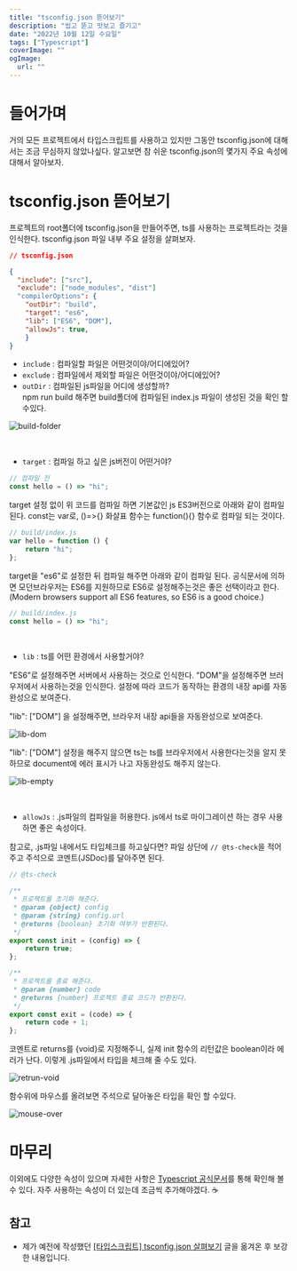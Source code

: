 ```yaml
---
title: "tsconfig.json 뜯어보기"
description: "씹고 뜯고 맛보고 즐기고"
date: "2022년 10월 12일 수요일"
tags: ["Typescript"]
coverImage: ""
ogImage:
  url: ""
---
```


# 들어가며

거의 모든 프로젝트에서 타입스크립트를 사용하고 있지만 그동안 tsconfig.json에 대해서는 조금 무심하지 않았나싶다. 알고보면 참 쉬운 tsconfig.json의 몇가지 주요 속성에 대해서 알아보자.

# tsconfig.json 뜯어보기

프로젝트의 root폴더에 tsconfig.json을 만들어주면, ts를 사용하는 프로젝트라는 것을 인식한다. tsconfig.json 파일 내부 주요 설정을 살펴보자.

```json
// tsconfig.json

{
  "include": ["src"],
  "exclude": ["node_modules", "dist"]
  "compilerOptions": {
    "outDir": "build",
    "target": "es6",
    "lib": ["ES6", "DOM"],
    "allowJs": true,
    }
}
```

- `include` : 컴파일할 파일은 어떤것이야/어디에있어?
- `exclude` : 컴파일에서 제외할 파일은 어떤것이야/어디에있어?
- `outDir` : 컴파일된 js파일을 어디에 생성할까?  
  npm run build 해주면 build폴더에 컴파일된 index.js 파일이 생성된 것을 확인 할 수있다.

![build-folder](/images/tsconfig-json/build-folder.png)

</br>

- `target` : 컴파일 하고 싶은 js버전이 어떤거야?

```ts
// 컴파일 전
const hello = () => "hi";
```

target 설정 없이 위 코드를 컴파일 하면 기본값인 js ES3버전으로 아래와 같이 컴파일된다. const는 var로, ()=>{} 화살표 함수는 function(){} 함수로 컴파일 되는 것이다.

```ts
// build/index.js
var hello = function () {
	return "hi";
};
```

target을 "es6"로 설정한 뒤 컴파일 해주면 아래와 같이 컴파일 된다. 공식문서에 의하면 모던브라우저는 ES6를 지원하므로 ES6로 설정해주는것은 좋은 선택이라고 한다. (Modern browsers support all ES6 features, so ES6 is a good choice.)

```ts
// build/index.js
const hello = () => "hi";
```

</br>

- `lib` : ts를 어떤 환경에서 사용할거야?

"ES6"로 설정해주면 서버에서 사용하는 것으로 인식한다. "DOM"을 설정해주면 브러우저에서 사용하는것을 인식한다. 설정에 따라 코드가 동작하는 환경의 내장 api를 자동완성으로 보여준다.

"lib": ["DOM"] 을 설정해주면, 브라우저 내장 api들을 자동완성으로 보여준다.

![lib-dom](/images/tsconfig-json/lib-dom.png)

"lib": ["DOM"] 설정을 해주지 않으면 ts는 ts를 브라우저에서 사용한다는것을 알지 못하므로 document에 에러 표시가 나고 자동완성도 해주지 않는다.

![lib-empty](/images/tsconfig-json/lib-empty.png)

</br>

- `allowJs` : .js파일의 컴파일을 허용한다. js에서 ts로 마이그레이션 하는 경우 사용하면 좋은 속성이다.

참고로, .js파일 내에서도 타입체크를 하고싶다면? 파일 상단에 `// @ts-check`을 적어주고 주석으로 코멘트(JSDoc)를 달아주면 된다.

```ts
// @ts-check

/**
 * 프로젝트를 초기화 해준다.
 * @param {object} config
 * @param {string} config.url
 * @returns {boolean} 초기화 여부가 반환된다.
 */
export const init = (config) => {
	return true;
};

/**
 * 프로젝트를 종료 해준다.
 * @param {number} code
 * @returns {number} 프로젝트 종료 코드가 반환된다.
 */
export const exit = (code) => {
	return code + 1;
};
```

코멘트로 returns를 {void}로 지정해주니, 실제 init 함수의 리턴값은 boolean이라 에러가 난다. 이렇게 .js파일에서 타입을 체크해 줄 수도 있다.

![retrun-void](/images/tsconfig-json/retrun-void.png)

함수위에 마우스를 올려보면 주석으로 달아놓은 타입을 확인 할 수있다.

![mouse-over](/images/tsconfig-json/mouse-over.png)

# 마무리

이외에도 다양한 속성이 있으며 자세한 사항은 [Typescript 공식문서](https://www.typescriptlang.org/tsconfig)를 통해 확인해 볼 수 있다. 자주 사용하는 속성이 더 있는데 조금씩 추가해야겠다. ☕️

## 참고

- 제가 예전에 작성했던 [[타입스크립트] tsconfig.json 살펴보기](https://devcecy.tistory.com/18) 글을 옮겨온 후 보강한 내용입니다.
